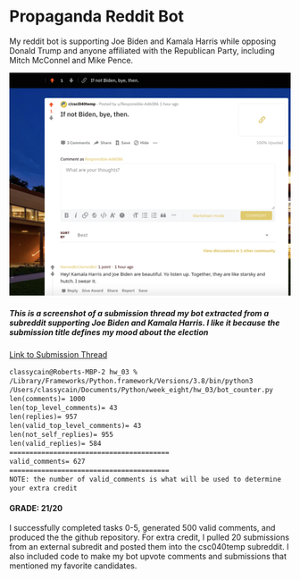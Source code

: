# Propaganda Reddit Bot

My reddit bot is supporting Joe Biden and Kamala Harris while opposing Donald Trump and anyone affiliated with the Republican Party, including Mitch McConnel and Mike Pence.

![Submission Thread Screenshot](/images/thread.png)

##### This is a screenshot of a submission thread my bot extracted from a subreddit supporting Joe Biden and Kamala Harris. I like it because the submission title defines my mood about the election

[Link to Submission Thread](https://www.reddit.com/r/csci040temp/comments/jlcio8/if_not_biden_bye_then/gav5un8/?utm_source=reddit&utm_medium=web2x&context=3)

```
classycain@Roberts-MBP-2 hw_03 % /Library/Frameworks/Python.framework/Versions/3.8/bin/python3 /Users/classycain/Documents/Python/week_eight/hw_03/bot_counter.py
len(comments)= 1000
len(top_level_comments)= 43
len(replies)= 957
len(valid_top_level_comments)= 43
len(not_self_replies)= 955
len(valid_replies)= 584
========================================
valid_comments= 627
========================================
NOTE: the number of valid_comments is what will be used to determine your extra credit
```

#### GRADE: 21/20
I successfully completed tasks 0-5, generated 500 valid comments, and produced the the github repository. For extra credit, I pulled 20 submissions from an external subredit and posted them into the csc040temp subreddit. I also included code to make my bot upvote comments and submissions that mentioned my favorite candidates.
